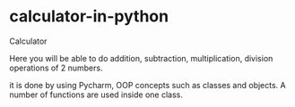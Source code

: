 # calculator-in-python
 Calculator

Here you will be able to do addition, subtraction, multiplication, division operations of 2 numbers. 

it is done by using Pycharm, OOP concepts such as classes and objects. A number of functions are used inside one class.
